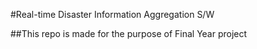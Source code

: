 #Real-time Disaster Information Aggregation S/W 


##This repo is made for the purpose of Final Year project
